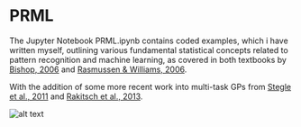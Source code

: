 # PRML
The Jupyter Notebook PRML.ipynb contains coded examples, which i have written myself, outlining various fundamental statistical concepts related to pattern recognition and machine learning, as covered in both textbooks by [Bishop, 2006](http://users.isr.ist.utl.pt/~wurmd/Livros/school/Bishop%20-%20Pattern%20Recognition%20And%20Machine%20Learning%20-%20Springer%20%202006.pdf) and [Rasmussen & Williams, 2006](http://gaussianprocess.org/gpml/chapters/).

With the addition of some more recent work into multi-task GPs from [Stegle et al., 2011](https://repository.ubn.ru.nl/bitstream/handle/2066/91758/91758.pdf) and [Rakitsch et al., 2013](https://proceedings.neurips.cc/paper/2013/file/59c33016884a62116be975a9bb8257e3-Paper.pdf).

![alt text](https://github.com/William-gregory/PRML/blob/master/images/MTGPR.png)
